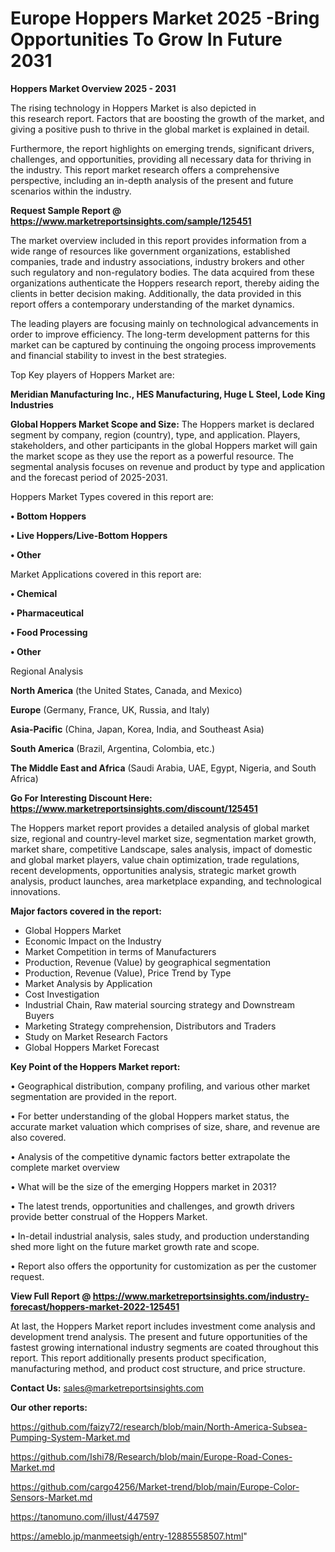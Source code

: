  # Europe Hoppers Market 2025 -Bring Opportunities To Grow In Future 2031

<Strong> Hoppers Market Overview 2025 - 2031</strong>

The rising technology in Hoppers Market is also depicted in this research report. Factors that are boosting the growth of the market, and giving a positive push to thrive in the global market is explained in detail.

Furthermore, the report highlights on emerging trends, significant drivers, challenges, and opportunities, providing all necessary data for thriving in the industry. This report market research offers a comprehensive perspective, including an in-depth analysis of the present and future scenarios within the industry.

<strong>Request Sample Report @ <a href=https://www.marketreportsinsights.com/sample/125451>https://www.marketreportsinsights.com/sample/125451</a></strong>

The market overview included in this report provides information from a wide range of resources like government organizations, established companies, trade and industry associations, industry brokers and other such regulatory and non-regulatory bodies. The data acquired from these organizations authenticate the Hoppers research report, thereby aiding the clients in better decision making. Additionally, the data provided in this report offers a contemporary understanding of the market dynamics.

The leading players are focusing mainly on technological advancements in order to improve efficiency. The long-term development patterns for this market can be captured by continuing the ongoing process improvements and financial stability to invest in the best strategies.

Top Key players of Hoppers Market are:

<strong>Meridian Manufacturing Inc., HES Manufacturing, Huge L Steel, Lode King Industries</strong>

<strong><b>Global Hoppers Market Scope and Size:</b></strong>
The Hoppers market is declared segment by company, region (country), type, and application. Players, stakeholders, and other participants in the global Hoppers market will gain the market scope as they use the report as a powerful resource. The segmental analysis focuses on revenue and product by type and application and the forecast period of 2025-2031.

Hoppers Market Types covered in this report are:

<strong>• Bottom Hoppers

• Live Hoppers/Live-Bottom Hoppers

• Other</strong>

Market Applications covered in this report are:

<strong>• Chemical

• Pharmaceutical

• Food Processing

• Other</strong> 

Regional Analysis

<strong>North America</strong> (the United States, Canada, and Mexico)

<strong>Europe</strong> (Germany, France, UK, Russia, and Italy)

<strong>Asia-Pacific</strong> (China, Japan, Korea, India, and Southeast Asia)

<strong>South America</strong> (Brazil, Argentina, Colombia, etc.)

<strong>The Middle East and Africa</strong> (Saudi Arabia, UAE, Egypt, Nigeria, and South Africa)

<strong>Go For Interesting Discount Here: <a href=https://www.marketreportsinsights.com/discount/125451>https://www.marketreportsinsights.com/discount/125451</a></strong>

The Hoppers market report provides a detailed analysis of global market size, regional and country-level market size, segmentation market growth, market share, competitive Landscape, sales analysis, impact of domestic and global market players, value chain optimization, trade regulations, recent developments, opportunities analysis, strategic market growth analysis, product launches, area marketplace expanding, and technological innovations.

<strong><b>Major factors covered in the report:</b></strong>
<ul>
  <li>Global Hoppers Market </li>
  <li>Economic Impact on the Industry</li>
  <li>Market Competition in terms of Manufacturers</li>
  <li>Production, Revenue (Value) by geographical segmentation</li>
  <li>Production, Revenue (Value), Price Trend by Type</li>
  <li>Market Analysis by Application</li>
  <li>Cost Investigation</li>
  <li>Industrial Chain, Raw material sourcing strategy and Downstream Buyers</li>
  <li>Marketing Strategy comprehension, Distributors and Traders</li>
  <li>Study on Market Research Factors</li>
  <li>Global Hoppers Market Forecast</li>
</ul>

<strong><b>Key Point of the Hoppers Market report:</b></strong>

• Geographical distribution, company profiling, and various other market segmentation are provided in the report.

• For better understanding of the global Hoppers market status, the accurate market valuation which comprises of size, share, and revenue are also covered.

• Analysis of the competitive dynamic factors better extrapolate the complete market overview

• What will be the size of the emerging Hoppers market in 2031?

• The latest trends, opportunities and challenges, and growth drivers provide better construal of the Hoppers Market.

• In-detail industrial analysis, sales study, and production understanding shed more light on the future market growth rate and scope.

• Report also offers the opportunity for customization as per the customer request.

<strong><b>View Full Report @ <a href=https://www.marketreportsinsights.com/industry-forecast/hoppers-market-2022-125451>https://www.marketreportsinsights.com/industry-forecast/hoppers-market-2022-125451</a></b></strong>


At last, the Hoppers Market report includes investment come analysis and development trend analysis. The present and future opportunities of the fastest growing international industry segments are coated throughout this report. This report additionally presents product specification, manufacturing method, and product cost structure, and price structure.

<strong>Contact Us:</strong>
sales@marketreportsinsights.com

<strong>Our other reports:</strong>

<a href=https://github.com/faizy72/research/blob/main/North-America-Subsea-Pumping-System-Market.md>https://github.com/faizy72/research/blob/main/North-America-Subsea-Pumping-System-Market.md</a>

<a href=https://github.com/Ishi78/Research/blob/main/Europe-Road-Cones-Market.md>https://github.com/Ishi78/Research/blob/main/Europe-Road-Cones-Market.md</a>

<a href=https://github.com/cargo4256/Market-trend/blob/main/Europe-Color-Sensors-Market.md>https://github.com/cargo4256/Market-trend/blob/main/Europe-Color-Sensors-Market.md</a>

<a href=https://tanomuno.com/illust/447597>https://tanomuno.com/illust/447597</a>

<a href=https://ameblo.jp/manmeetsigh/entry-12885558507.html>https://ameblo.jp/manmeetsigh/entry-12885558507.html</a>"
